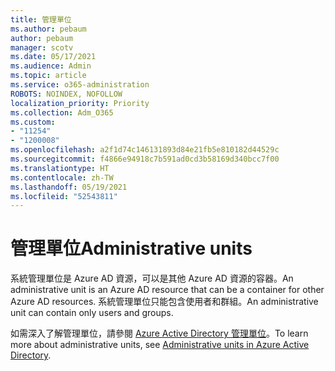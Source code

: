 ```yaml
---
title: 管理單位
ms.author: pebaum
author: pebaum
manager: scotv
ms.date: 05/17/2021
ms.audience: Admin
ms.topic: article
ms.service: o365-administration
ROBOTS: NOINDEX, NOFOLLOW
localization_priority: Priority
ms.collection: Adm_O365
ms.custom:
- "11254"
- "1200008"
ms.openlocfilehash: a2f1d74c146131893d84e21fb5e810182d44529c
ms.sourcegitcommit: f4866e94918c7b591ad0cd3b58169d340bcc7f00
ms.translationtype: HT
ms.contentlocale: zh-TW
ms.lasthandoff: 05/19/2021
ms.locfileid: "52543811"
---
```

# <a name="administrative-units"></a><span data-ttu-id="3da74-102">管理單位</span><span class="sxs-lookup"><span data-stu-id="3da74-102">Administrative units</span></span>

<span data-ttu-id="3da74-103">系統管理單位是 Azure AD 資源，可以是其他 Azure AD 資源的容器。</span><span class="sxs-lookup"><span data-stu-id="3da74-103">An administrative unit is an Azure AD resource that can be a container for other Azure AD resources.</span></span> <span data-ttu-id="3da74-104">系統管理單位只能包含使用者和群組。</span><span class="sxs-lookup"><span data-stu-id="3da74-104">An administrative unit can contain only users and groups.</span></span>

<span data-ttu-id="3da74-105">如需深入了解管理單位，請參閱 [Azure Active Directory 管理單位](/azure/active-directory/roles/administrative-units)。</span><span class="sxs-lookup"><span data-stu-id="3da74-105">To learn more about administrative units, see [Administrative units in Azure Active Directory](/azure/active-directory/roles/administrative-units).</span></span>